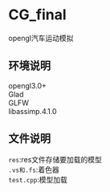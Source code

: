 # CG_final
opengl汽车运动模拟  
## 环境说明
opengl3.0+  
Glad  
GLFW  
libassimp.4.1.0  
## 文件说明
`res`:res文件存储要加载的模型  
`.vs和.fs`:着色器  
`test.cpp`:模型加载

